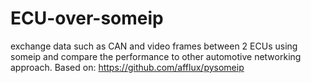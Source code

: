 # ECU-over-someip
exchange data such as CAN and video frames between 2 ECUs using someip and compare the performance to other automotive networking approach. 
Based on: https://github.com/afflux/pysomeip

